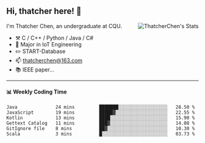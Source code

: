 ## Hi, thatcher here! :wave:

<img align="right" src="https://github-readme-stats.vercel.app/api?username=thatcherchen&title_color=333&text_color=777" alt="ThatcherChen's Stats" >

I'm Thatcher Chen, an undergraduate at CQU.

- :hammer_and_pick:  C / C++ / Python / Java / C# 
- :seedling:  Major in IoT Engineering
- :pencil2: START-Database
- :mailbox: thatcherchen@163.com
- :books: IEEE paper...

---

#### :bar_chart: Weekly Coding Time

<!--START_SECTION:waka-->

```text
Java              24 mins         ███████░░░░░░░░░░░░░░░░░░   28.50 %
JavaScript        19 mins         █████▓░░░░░░░░░░░░░░░░░░░   22.55 %
Kotlin            13 mins         ████░░░░░░░░░░░░░░░░░░░░░   15.90 %
Gettext Catalog   11 mins         ███▓░░░░░░░░░░░░░░░░░░░░░   14.08 %
GitIgnore file    8 mins          ██▓░░░░░░░░░░░░░░░░░░░░░░   10.30 %
Scala             3 mins          █░░░░░░░░░░░░░░░░░░░░░░░░   03.73 %
```

<!--END_SECTION:waka-->
